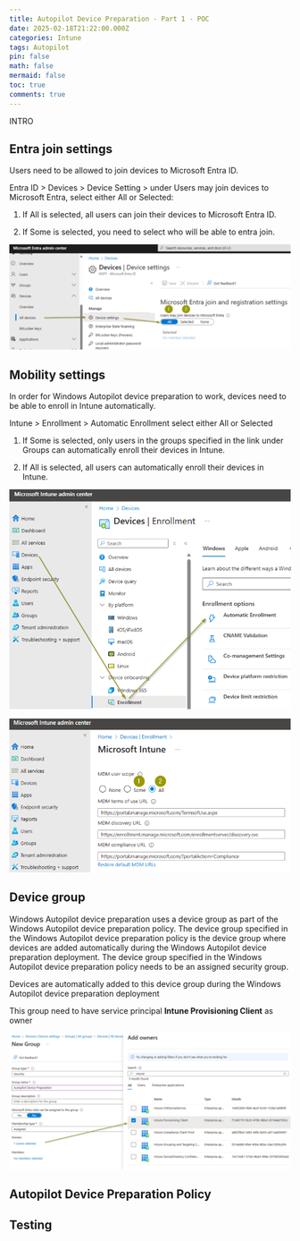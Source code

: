 ```yaml
---
title: Autopilot Device Preparation - Part 1 - POC
date: 2025-02-18T21:22:00.000Z
categories: Intune
tags: Autopilot
pin: false
math: false
mermaid: false
toc: true
comments: true
---
```

INTRO

## Entra join settings

Users need to be allowed to join devices to Microsoft Entra ID. 

Entra ID > Devices > Device Setting > under Users may join devices to Microsoft Entra, select either All or Selected:

1. If All is selected, all users can join their devices to Microsoft Entra ID.

2. If Some is selected, you need to select who will be able to entra join.

![](/assets/img/uploads/entrajoin.png)



## Mobility settings

In order for Windows Autopilot device preparation to work, devices need to be able to enroll in Intune automatically.

Intune > Enrollment > Automatic Enrollment select either All or Selected
1. If Some is selected, only users in the groups specified in the link under Groups can automatically enroll their devices in Intune.

2. If All is selected, all users can automatically enroll their devices in Intune.



![](/assets/img/uploads/autoenrollment-1.png)

![](/assets/img/uploads/autoenrollment-2.png.png)

## Device group


Windows Autopilot device preparation uses a device group as part of the Windows Autopilot device preparation policy. The device group specified in the Windows Autopilot device preparation policy is the device group where devices are added automatically during the Windows Autopilot device preparation deployment. The device group specified in the Windows Autopilot device preparation policy needs to be an assigned security group.

Devices are automatically added to this device group during the Windows Autopilot device preparation deployment

This group need to have service principal **Intune Provisioning Client** as owner


![](/assets/img/uploads/autopilotgroup.png)





## Autopilot Device Preparation Policy

## Testing
